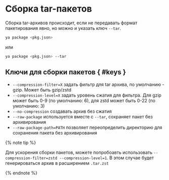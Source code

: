 # Сборка tar-пакетов
Сборка tar-архивов происходит, если не передавать формат пакетирования явно, но можно и указать ключ ```--tar```.

```bash
ya package <pkg.json>
```
или
```bash
ya package <pkg.json> --tar
```

## Ключи для сборки пакетов { #keys }
* `--compression-filter=X` задать фильтр для tar архива, по умолчанию - gzip. Может быть gzip/zstd
* `--compression-level=X` задать уровень сжатия для фильтра. Для gzip может быть 0-9 (по умолчанию: 6), для zstd может быть 0-22 (по умолчанию: 3)
* `--no-compression` создавать архив без сжатия
* `--raw-package` используется вместе с `--tar`, сохраняет пакет без архивирования
* `--raw-package-path=PATH` позволяет переопределить директорию для сохранения пакета без архивирования

{% note tip %}

Для ускорения сборки пакетов, можете попробоавть использовать `--compression-filter=zstd --compression-level=1`. В этом случае будет генерироваться архив в расширением `.tar.zst`

{% endnote %}
